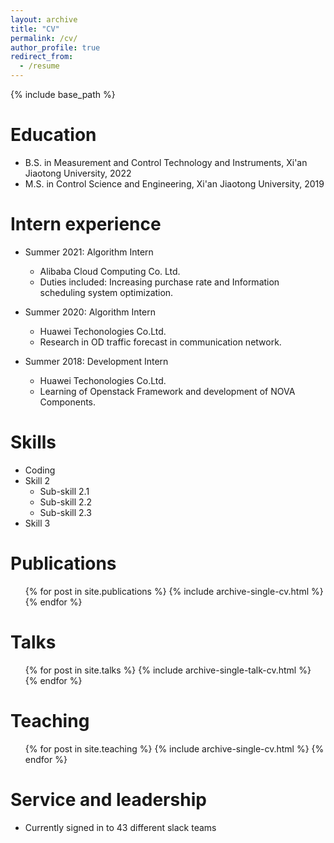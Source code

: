 ```yaml
---
layout: archive
title: "CV"
permalink: /cv/
author_profile: true
redirect_from:
  - /resume
---
```


{% include base_path %}

Education
======
* B.S. in Measurement and Control Technology and Instruments, Xi'an Jiaotong University, 2022
* M.S. in Control Science and Engineering, Xi'an Jiaotong University, 2019


Intern experience
======
* Summer 2021: Algorithm Intern
  * Alibaba Cloud Computing Co. Ltd.
  * Duties included: Increasing purchase rate and Information scheduling system optimization.


* Summer 2020: Algorithm Intern
  * Huawei Techonologies Co.Ltd.
  * Research in OD traffic forecast in communication network.

* Summer 2018: Development Intern
  * Huawei Techonologies Co.Ltd.
  * Learning of Openstack Framework and development of NOVA Components.
  
Skills
======
* Coding
* Skill 2
  * Sub-skill 2.1
  * Sub-skill 2.2
  * Sub-skill 2.3
* Skill 3

Publications
======
  <ul>{% for post in site.publications %}
    {% include archive-single-cv.html %}
  {% endfor %}</ul>
  
Talks
======
  <ul>{% for post in site.talks %}
    {% include archive-single-talk-cv.html %}
  {% endfor %}</ul>
  
Teaching
======
  <ul>{% for post in site.teaching %}
    {% include archive-single-cv.html %}
  {% endfor %}</ul>
  
Service and leadership
======
* Currently signed in to 43 different slack teams
